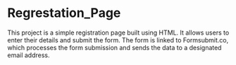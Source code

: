 # Regrestation_Page
This project is a simple registration page built using HTML. It allows users to enter their details and submit the form. The form is linked to Formsubmit.co, which processes the form submission and sends the data to a designated email address.
